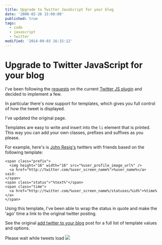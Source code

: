 ```yaml
---
title: Upgrade to Twitter JavaScript for your blog
date: '2008-02-26 15:08:08'
published: true
tags:
  - code
  - javascript
  - twitter
modified: '2014-09-03 16:15:12'
---
```

# Upgrade to Twitter JavaScript for your blog

I've been following the [requests](http://remysharp.com/2007/05/18/add-twitter-to-your-blog-step-by-step/#comments) on the current [Twitter JS plugin](http://remysharp.com/2007/05/18/add-twitter-to-your-blog-step-by-step/) and decided to implement a few.

In particular there's now support for templates, which gives you full control of how the tweet is displayed.


<!--more-->

I've updated the original page.

Templates are easy to write and insert into the <code>li</code> element that is printed.  This way you can add your own classes, prefixes and suffixes as you please.

For example, here's is [John Resig's](http://ejohn.org) twitters with friends based on the following template:

<pre><code>&lt;span class=&quot;prefix&quot;&gt;
  &lt;img height=&quot;16&quot; width=&quot;16&quot; src=&quot;%user_profile_image_url%&quot; /&gt;
  &lt;a href=&quot;http://twitter.com/%user_screen_name%&quot;&gt;%user_name%&lt;/a&gt; said:
&lt;/span&gt;
&lt;span class=&quot;status&quot;&gt;&quot;%text%&quot;&lt;/span&gt;
&lt;span class=&quot;time&quot;&gt;
  &lt;a href=&quot;http://twitter.com/%user_screen_name%/statuses/%id%&quot;&gt;%time%&lt;/a&gt;
&lt;/span&gt;</code></pre>

Using this template, I've been able to wrap the status in quote and make the 'ago' time a link to the original twitter posting.

See the original [add twitter to your blog](http://remysharp.com/2007/05/18/add-twitter-to-your-blog-step-by-step/) post for a full list of template values and options.

<link rel="stylesheet" href="http://remysharp.com/wp-content/uploads/2007/05/twitter.css" type="text/css" media="screen" title="no title" charset="utf-8" />

<script src="http://remysharp.com/wp-content/uploads/2007/05/twitter.js" type="text/javascript" charset="utf-8"></script>
<script type="text/javascript" charset="utf-8">
getTwitters('twitters', {
    id: 'jeresig', 
    clearContents: true, 
    count: 10, 
    withFriends: true,
    enableLinks: true, 
    ignoreReplies: false,
    template: '<span class="prefix"><img height="16" width="16" src="%user_profile_image_url%" /> <a href="http://twitter.com/%user_screen_name%">%user_name%</a> said: </span> <span class="status">"%text%"</span> <span class="time"><a href="http://twitter.com/%user_screen_name%/statuses/%id%">%time%</a></span>'
});
</script>

<div id="twitters">
  <p>Please wait while tweets load <img src="images/spinner.gif"></p>
</div>
